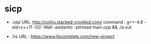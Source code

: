 sicp
====
* .cpp
  URL: http://coliru.stacked-crooked.com/
  command : g++-4.8 -std=c++11 -O2 -Wall -pedantic -pthread main.cpp && ./a.out

* .hs
  URL : https://www.fpcomplete.com/new-project
